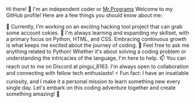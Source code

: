 Hi there! 👋
I'm an independent coder or [Mr.Programs](https://www.youtube.com/channel/UCmRLV3Bga2Oo54sM-d3CJPg) Welcome to my GitHub profile! Here are a few things you should know about me:

🔭 Currently, I'm working on an exciting hacking tool project that can grab some account cokies.
🌱 I'm always learning and expanding my skillset, with a primary focus on Python, HTML, and CSS. Embracing continuous growth is what keeps me excited about the journey of coding.
💬 Feel free to ask me anything related to Python! Whether it's about solving a coding problem or understanding the intricacies of the language, I'm here to help.
📫 You can reach out to me on Discord at pingui_8163. I'm always open to collaboration and connecting with fellow tech enthusiasts!
⚡ Fun fact: I have an insatiable curiosity, and I make it a personal mission to learn something new every single day.
Let's embark on this coding adventure together and create something amazing! 🚀
